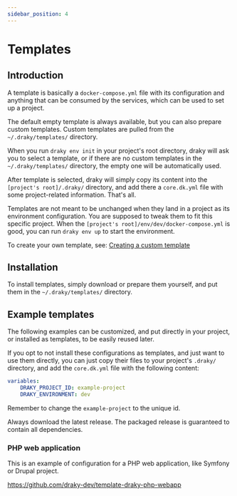 ```yaml
---
sidebar_position: 4
---
```


# Templates

## Introduction

A template is basically a `docker-compose.yml` file with its configuration and anything that can be
consumed by the services, which can be used to set up a project.

The default empty template is always available, but you can also prepare custom templates. Custom
templates are pulled from the `~/.draky/templates/` directory.

When you run `draky env init` in your project's root directory, draky will ask you to select a
template, or if there are no custom templates in the `~/.draky/templates/` directory, the empty one
will be automatically used.

After template is selected, draky will simply copy its content into the `[project's root]/.draky/`
directory, and add there a `core.dk.yml` file with some project-related information. That's all.

Templates are not meant to be unchanged when they land in a project as its environment
configuration. You are supposed to tweak them to fit this specific project. When the
`[project's root]/env/dev/docker-compose.yml` is good, you can run `draky env up` to start
the environment.

To create your own template, see: [Creating a custom template](/docs/tutorials/create-custom-template)

## Installation

To install templates, simply download or prepare them yourself, and put them in the `~/.draky/templates/` directory.

## Example templates

The following examples can be customized, and put directly in your project, or installed as templates,
to be easily reused later.

If you opt to not install these configurations as templates, and just want to use them directly, you
can just copy their files to your project's `.draky/` directory, and add the `core.dk.yml` file with the
following content:

```yaml
variables:
    DRAKY_PROJECT_ID: example-project
    DRAKY_ENVIRONMENT: dev
```

Remember to change the `example-project` to the unique id.

Always download the latest release. The packaged release is guaranteed to contain all dependencies.

### PHP web application

This is an example of configuration for a PHP web application, like Symfony or Drupal project.

https://github.com/draky-dev/template-draky-php-webapp